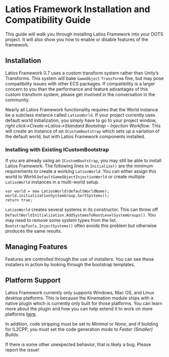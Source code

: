 # Latios Framework Installation and Compatibility Guide

This guide will walk you through installing Latios Framework into your DOTS
project. It will also show you how to enable or disable features of the
framework.

## Installation

Latios Framework 0.7 uses a custom transform system rather than Unity’s
Transforms. This system will bake `GameObject` `Transform`s fine, but may pose
compatibility issues with other ECS packages. If compatibility is a larger
concern to you than the performance and feature advantages of this custom
transform system, please get involved in the conversation in the community.

Nearly all Latios Framework functionality requires that the World instance be a
subclass instance called `LatiosWorld`. If your project currently uses default
world initialization, you simply have to go to your project window, *right
click-\>Create-\>Latios-\>Standard Bootstrap – Injection Workflow*. This will
create an instance of an `ICustomBootstrap` which sets up a variation of the
default world, but with Latios Framework components installed.

### Installing with Existing ICustomBootstrap

If you are already using an `ICustomBootstrap`, you may still be able to install
Latios Framework. The following lines in `Initialize()` are the minimum
requirements to create a working `LatiosWorld`. You can either assign this world
to World.`DefaultGameObjectInjectionWorld` or create multiple `LatiosWorld`
instances in a multi-world setup.

```charp
var world = new LatiosWorld(defaultWorldName);
world.initializationSystemGroup.SortSystems();
return true;
```

`LatiosWorld` creates several systems in its constructor. This can throw off
`DefaultWorldInitialization.AddSystemsToRootLevelSystemGroups()`. You may need
to remove some system types from the list. `BootstrapTools.InjectSystems()`
often avoids this problem but otherwise produces the same results.

## Managing Features

Features are controlled through the use of *installers*. You can see these
installers in action by looking through the bootstrap templates.

## Platform Support

Latios Framework currently only supports Windows, Mac OS, and Linux desktop
platforms. This is because the Kinemation module ships with a native plugin
which is currently only built for those platforms. You can learn more about the
plugin and how you can help extend it to work on more platforms
[here](https://github.com/Dreaming381/AclUnity).

In addition, code stripping must be set to *Minimal* or *None*, and if building
for IL2CPP, you must set the code generation mode to *Faster (Smaller) Builds*.

If there is some other unexpected behavior, that is likely a bug. Please report
the issue!
